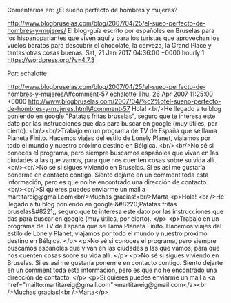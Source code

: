 Comentarios en: ¿El sueño perfecto de hombres y mujeres?

http://www.blogbruselas.com/blog/2007/04/25/el-sueo-perfecto-de-hombres-y-mujeres/
El blog-guía escrito por españoles en Bruselas para los hispanoparlantes
que viven aquí y para los turistas que aprovechan los vuelos baratos
para descubrir el chocolate, la cerveza, la Grand Place y tantas otras
cosas buenas. Sat, 21 Jan 2017 04:36:00 +0000 hourly 1
https://wordpress.org/?v=4.7.3

Por: echalotte

http://www.blogbruselas.com/blog/2007/04/25/el-sueo-perfecto-de-hombres-y-mujeres/\#comment-57
echalotte Thu, 26 Apr 2007 11:25:00 +0000
http://www.blogbruselas.com/2007/04/%c2%bfel-sueno-perfecto-de-hombres-y-mujeres.html\#comment-57
Hola! &lt;br/&gt;He llegado a tu blog poniendo en google &quot;Patatas
fritas bruselas&quot;, seguro que te interesa este dato por las
instrucciones que das para buscar en google (muy útiles, por cierto).
&lt;br/&gt;&lt;br/&gt;Trabajo en un programa de TV de España que se
llama Planeta Finito. Hacemos viajes del estilo de Lonely Planet,
viajamos por todo el mundo y nuestro próximo destino en Bélgica.
&lt;br/&gt;&lt;br/&gt;No sé si conoces el programa, pero siempre
buscamos españoles que vivan en las ciudades a las que vamos, para que
nos cuenten cosas sobre su vida allí. &lt;br/&gt;&lt;br/&gt;No sé si
sigues viviendo en Bruselas. Si es así me gustaría ponerme en contacto
contigo. Siento dejarte en un comment toda esta información, pero es que
no he encontrado una dirección de contacto. &lt;br/&gt;&lt;br/&gt;Si
quieres puedes enviarme un mail a
martitareig\@gmail.com&lt;br/&gt;Muchas gracias!&lt;br/&gt;Marta
\<p\>Hola! \<br /\>He llegado a tu blog poniendo en google
&\#8220;Patatas fritas bruselas&\#8221;, seguro que te interesa este
dato por las instrucciones que das para buscar en google (muy útiles,
por cierto). \</p\> \<p\>Trabajo en un programa de TV de España que se
llama Planeta Finito. Hacemos viajes del estilo de Lonely Planet,
viajamos por todo el mundo y nuestro próximo destino en Bélgica. \</p\>
\<p\>No sé si conoces el programa, pero siempre buscamos españoles que
vivan en las ciudades a las que vamos, para que nos cuenten cosas sobre
su vida allí. \</p\> \<p\>No sé si sigues viviendo en Bruselas. Si es
así me gustaría ponerme en contacto contigo. Siento dejarte en un
comment toda esta información, pero es que no he encontrado una
dirección de contacto. \</p\> \<p\>Si quieres puedes enviarme un mail a
\<a
href=\"mailto:martitareig\@gmail.com\"\>martitareig\@gmail.com\</a\>\<br
/\>Muchas gracias!\<br /\>Marta\</p\>
